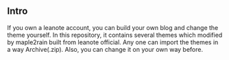 ## Intro

If you own a leanote account, you can build your own blog and change the theme yourself. In this repository, it contains several themes which modified by maple2rain built from leanote official.
Any one can import the themes in a way Archive(.zip). Also, you can change it on your own way before.
